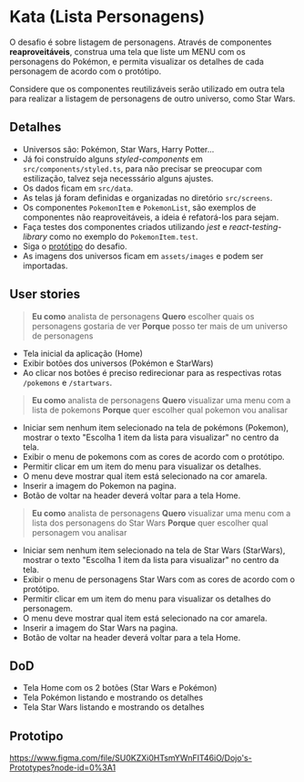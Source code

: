 # Kata (Lista Personagens)

O desafio é sobre listagem de personagens. Através de componentes **reaproveitáveis**, construa uma tela que liste um MENU com os personagens do Pokémon, e permita visualizar os detalhes de cada personagem de acordo com o protótipo. 

Considere que os componentes reutilizáveis serão utilizado em outra tela para realizar a listagem de personagens de outro universo, como Star Wars.

## Detalhes

- Universos são: Pokémon, Star Wars, Harry Potter...
- Já foi construído alguns *styled-components* em `src/components/styled.ts`, para não precisar se preocupar com estilização, talvez seja necesssário alguns ajustes.
- Os dados ficam em `src/data`.
- As telas já foram definidas e organizadas no diretório `src/screens`.
- Os componentes `PokemonItem` e `PokemonList`, são exemplos de componentes não reaproveitáveis, a ideia é refatorá-los para sejam. 
- Faça testes dos componentes criados utilizando *jest* e *react-testing-library* como no exemplo do `PokemonItem.test`.
- Siga o [protótipo](https://www.figma.com/file/SU0KZXi0HTsmYWnFIT46iO/Dojo's-Prototypes?node-id=0%3A1) do desafio.
- As imagens dos universos ficam em `assets/images` e podem ser importadas.


## User stories

> **Eu como** analista de personagens
> **Quero** escolher quais os personagens gostaria de ver
> **Porque** posso ter mais de um universo de personagens

- Tela inicial da aplicação (Home)
- Exibir botões dos universos (Pokémon e StarWars)
- Ao clicar nos botões é preciso redirecionar para as respectivas rotas `/pokemons` e `/startwars`.


> **Eu como** analista de personagens
> **Quero** visualizar uma menu com a lista de pokemons
> **Porque** quer escolher qual pokemon vou analisar

- Iniciar sem nenhum item selecionado na tela de pokémons (Pokemon), mostrar o texto "Escolha 1 item da lista para visualizar" no centro da tela.
- Exibir o menu de pokemons com as cores de acordo com o protótipo.
- Permitir clicar em um item do menu para visualizar os detalhes.
- O menu deve mostrar qual item está selecionado na cor amarela.
- Inserir a imagem do Pokemon na pagina.
- Botão de voltar na header deverá voltar para a tela Home.

> **Eu como** analista de personagens
> **Quero** visualizar uma menu com a lista dos personagens do Star Wars
> **Porque** quer escolher qual personagem vou analisar

- Iniciar sem nenhum item selecionado na tela de Star Wars (StarWars), mostrar o texto "Escolha 1 item da lista para visualizar" no centro da tela.
- Exibir o menu de personagens Star Wars com as cores de acordo com o protótipo.
- Permitir clicar em um item do menu para visualizar os detalhes do personagem.
- O menu deve mostrar qual item está selecionado na cor amarela.
- Inserir a imagem do Star Wars na pagina.
- Botão de voltar na header deverá voltar para a tela Home.

## DoD

- Tela Home com os 2 botões (Star Wars e Pokémon)
- Tela Pokémon listando e mostrando os detalhes
- Tela Star Wars listando e mostrando os detalhes

## Prototipo
https://www.figma.com/file/SU0KZXi0HTsmYWnFIT46iO/Dojo's-Prototypes?node-id=0%3A1
